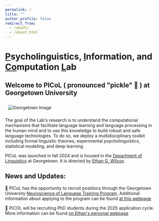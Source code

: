 ```yaml
---
permalink: /
title: ""
author_profile: false
redirect_from: 
  - /about/
  - /about.html
---
```


# <u>P</u>sycholinguistics, <u>I</u>nformation, and <u>Co</u>mputation <u>L</u>ab

## Welcome to PICoL ( pronounced "pickle" 🥒 ) at Georgetown University 

 <img src="../images/cover_image.jpg" style="padding: 10px" alt="Georgetown Image"> 

The goal of the Lab's research is to understand the computational mechanisms that facilitate language learning and language processing in the human mind and to use this knowledge to build robust and safe language technologies. To do so, we deploy a multidisciplinary toolkit including formal linguistic theories, experimental psycholinguistics, statistical modeling, and deep learning.

PICoL was launched in fall 2024 and is housed in the [Department of Linguistics](https://linguistics.georgetown.edu/) at Georgetown. It is directed by [Ethan G. Wilcox](https://wilcoxeg.github.io/).

## News and Updates:

🥒 PICoL has the opportunity to recruit postdocs through the Georgetown University [Neuroscience of Language Training Program](https://neurolang.georgetown.edu/). Additional information about applying to the program can be found [at this webpage](https://neurolang.georgetown.edu/admission)


🥒 PiCOL will be recruiting PhD students during the 2025 application cycle. More information can be found [on Ethan's personal webpage](https://wilcoxeg.github.io/prospective-students.html)